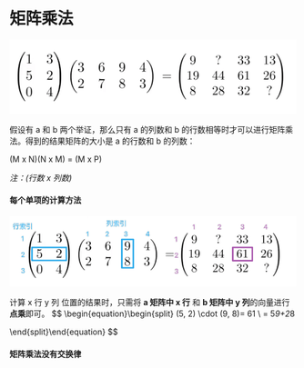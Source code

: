 # 矩阵乘法



<img src="assets/image-20211001130736169.png" alt="image-20211001130736169" style="zoom:67%;" />

假设有 a 和 b 两个举证，那么只有 a 的列数和 b 的行数相等时才可以进行矩阵乘法。得到的结果矩阵的大小是 a 的行数和 b 的列数：

(M x N)(N x M) = (M x P)

*注：(行数 x 列数)*



#### 每个单项的计算方法

![image-20211001132033869](assets/image-20211001132033869.png)

计算 x 行 y 列 位置的结果时，只需将 **a 矩阵中 x 行** 和 **b 矩阵中 y 列**的向量进行**点乘**即可。
$$
\begin{equation}\begin{split}
(5, 2) \cdot (9, 8)= 61 \\
= 5*9+2*8

\end{split}\end{equation}
$$

#### 矩阵乘法**没有交换律**

